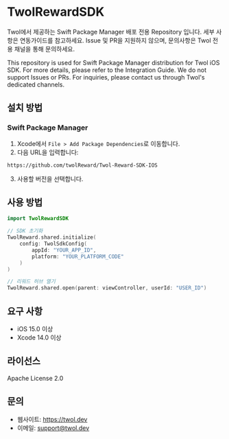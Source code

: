 # TwolRewardSDK

Twol에서 제공하는 Swift Package Manager 배포 전용 Repository 입니다. 세부 사항은 연동가이드를 참고하세요. Issue 및 PR을 지원하지 않으며, 문의사항은 Twol 전용 채널을 통해 문의하세요.

This repository is used for Swift Package Manager distribution for Twol iOS SDK. For more details, please refer to the Integration Guide. We do not support Issues or PRs. For inquiries, please contact us through Twol's dedicated channels.

## 설치 방법

### Swift Package Manager

1. Xcode에서 `File > Add Package Dependencies`로 이동합니다.
2. 다음 URL을 입력합니다:

```
https://github.com/twolReward/Twol-Reward-SDK-IOS
```

3. 사용할 버전을 선택합니다.

## 사용 방법

```swift
import TwolRewardSDK

// SDK 초기화
TwolReward.shared.initialize(
    config: TwolSdkConfig(
        appId: "YOUR_APP_ID",
        platform: "YOUR_PLATFORM_CODE"
    )
)

// 리워드 허브 열기
TwolReward.shared.open(parent: viewController, userId: "USER_ID")
```

## 요구 사항

- iOS 15.0 이상
- Xcode 14.0 이상

## 라이선스

Apache License 2.0

## 문의

- 웹사이트: https://twol.dev
- 이메일: support@twol.dev
